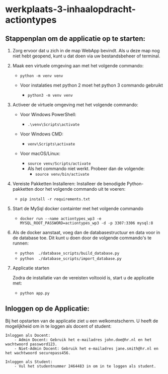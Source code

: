 # werkplaats-3-inhaalopdracht-actiontypes


## Stappenplan om de applicatie op te starten:

1. Zorg ervoor dat u zich in de map WebApp bevindt. Als u deze map nog niet hebt geopend, kunt u dat doen via uw bestandsbeheer of terminal.

2. Maak een virtuele omgeving aan met het volgende commando:

    - `python -m venv venv`

    - Voor instalaties met python 2 moet het python 3 commando gebruikt

        - `python3 -m venv venv`

3. Activeer de virtuele omgeving met het volgende commando:

    - Voor Windows PowerShell:

        - `.\venv\Scripts\activate`


    - Voor Windows CMD:

        - `venv\Scripts\activate`


    - Voor macOS/Linux:

        - `source venv/Scripts/activate`
        - Als het commando niet werkt. Probeer dan de volgende:
            - `source venv/bin/activate`

4. Vereiste Pakketten Installeren:
    Installeer de benodigde Python-pakketten door het volgende commando uit te voeren:

   - `pip install -r requirements.txt`

5. Start de MySql docker containter met het volgende commando

    - `docker run --name actiontypes_wp3 -e MYSQL_ROOT_PASSWORD=actiontypes_wp3 -d -p 3307:3306 mysql:8`

6. Als de docker aanstaat, voeg dan de databasestructuur en data voor in de database toe. Dit kunt u doen door de volgende commando's te runnen:
    - `python  ./database_scripts/build_database.py`
    - `python  ./database_scripts/import_database.py`


6. Applicatie starten

    Zodra de installatie van de vereisten voltooid is, start u de applicatie met:

    - `python app.py`

## Inloggen op de Applicatie:

Bij het opstarten van de applicatie ziet u een welkomstscherm. U heeft de mogelijkheid om in te loggen als docent of student:

    Inloggen als Docent:
        - Admin Docent: Gebruik het e-mailadres john.doe@hr.nl en het wachtwoord password123.
        - Niet-Admin Docent: Gebruik het e-mailadres jane.smith@hr.nl en het wachtwoord securepass456.

    Inloggen als Student:
        - Vul het studentnummer 2464483 in om in te loggen als student.